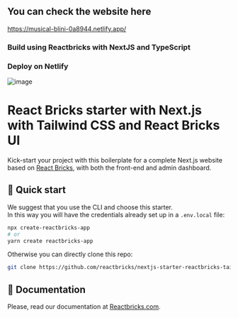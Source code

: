 ## You can check the website here
https://musical-blini-0a8944.netlify.app/
### Build using Reactbricks with NextJS and TypeScript 
### Deploy on Netlify

![image](https://user-images.githubusercontent.com/50020179/184075964-5fb14f64-99ac-4768-8ca0-046b10973621.png)


# React Bricks starter with Next.js with Tailwind CSS and React Bricks UI

Kick-start your project with this boilerplate for a complete Next.js website based on [React Bricks](https://reactbricks.com), with both the front-end and admin dashboard.

## 🚀 Quick start

We suggest that you use the CLI and choose this starter.  
In this way you will have the credentials already set up in a `.env.local` file:

```bash
npx create-reactbricks-app
# or
yarn create reactbricks-app
```

Otherwise you can directly clone this repo:

```bash
git clone https://github.com/reactbricks/nextjs-starter-reactbricks-tailwind your-project
```

## 📖 Documentation

Please, read our documentation at [Reactbricks.com](https://reactbricks.com).

